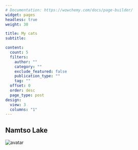 ```yaml
---
# Documentation: https://wowchemy.com/docs/page-builder/
widget: pages
headless: true
weight: 30

title: My cats
subtitle:

content:
  count: 5
  filters:
    author: ""
    category: ""
    exclude_featured: false
    publication_type: ""
    tag: ""
  offset: 0
  order: desc
  page_type: post
design:
  view: 3
  columns: "1"
---
```


## Namtso Lake

![avatar](https://gopro.com/v/WyvQv7l5Pv1PP)

